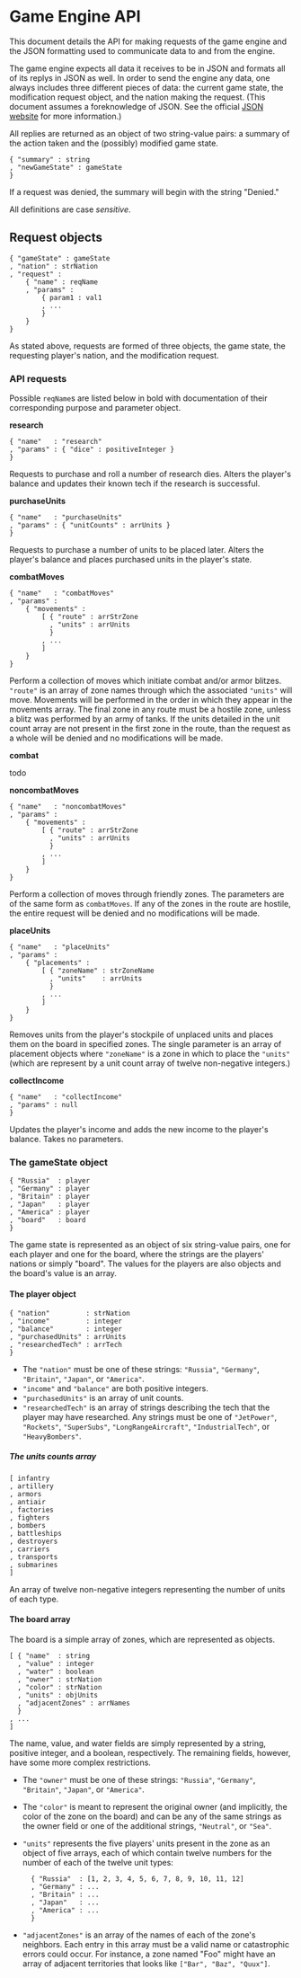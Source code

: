 # Game Engine API

This document details the API for making requests of the game engine
and the JSON formatting used to communicate data to and from the
engine. 

The game engine expects all data it receives to be in JSON and
formats all of its replys in JSON as well. In order to send the
engine any data, one always includes three different pieces of data:
the current game state, the modification request object, and the
nation making the request. (This document assumes a foreknowledge of
JSON. See the official [JSON website](http://www.json.org) for more
information.)

All replies are returned as an object of two string-value pairs: a
summary of the action taken and the (possibly) modified game state.

	{ "summary" : string
	, "newGameState" : gameState
	}

If a request was denied, the summary will begin with the string
"Denied."

All definitions are case *sensitive*.

## Request objects

	{ "gameState" : gameState
	, "nation" : strNation
	, "request" :
		{ "name" : reqName
		, "params" :
			{ param1 : val1
			, ...
			}
		}
	}

As stated above, requests are formed of three objects, the game
state, the requesting player's nation, and the modification request.

### API requests

Possible `reqName`s are listed below in bold with documentation of
their corresponding purpose and parameter object.

**research**

	{ "name"   : "research"
	, "params" : { "dice" : positiveInteger }
	}

Requests to purchase and roll a number of research dies. Alters the
player's balance and updates their known tech if the research is
successful.

**purchaseUnits**

	{ "name"   : "purchaseUnits"
	, "params" : { "unitCounts" : arrUnits }
	}

Requests to purchase a number of units to be placed later. Alters the
player's balance and places purchased units in the player's state.

**combatMoves**

	{ "name"   : "combatMoves"
	, "params" :
		{ "movements" :
			[ { "route" : arrStrZone
			  , "units" : arrUnits
			  }
			, ...
			]
		}
	}

Perform a collection of moves which initiate combat and/or armor
blitzes. `"route"` is an array of zone names through which the
associated `"units"` will move. Movements will be performed in the
order in which they appear in the movements array. The final zone
in any route must be a hostile zone, unless a blitz was performed
by an army of tanks. If the units detailed in the unit count array
are not present in the first zone in the route, than the request as
a whole will be denied and no modifications will be made.

**combat**

todo

**noncombatMoves**

	{ "name"   : "noncombatMoves"
	, "params" :
		{ "movements" :
			[ { "route" : arrStrZone
			  , "units" : arrUnits
			  }
			, ...
			]
		}
	}

Perform a collection of moves through friendly zones. The parameters
are of the same form as `combatMoves`. If any of the zones in the
route are hostile, the entire request will be denied and no
modifications will be made.

**placeUnits**

	{ "name"   : "placeUnits"
	, "params" :
		{ "placements" :
			[ { "zoneName" : strZoneName
			  , "units"    : arrUnits
			  }
			, ...
			]
		}
	}

Removes units from the player's stockpile of unplaced units and
places them on the board in specified zones. The single parameter
is an array of placement objects where `"zoneName"` is a zone in
which to place the `"units"` (which are represent by a unit count
array of twelve non-negative integers.)


**collectIncome**

	{ "name"   : "collectIncome"
	, "params" : null
	}

Updates the player's income and adds the new income to the player's
balance. Takes no parameters.
	

### The gameState object

	{ "Russia"  : player
	, "Germany" : player
	, "Britain" : player
	, "Japan"   : player
	, "America" : player
	, "board"   : board
	}

The game state is represented as an object of six string-value pairs,
one for each player and one for the board, where the strings are the
players' nations or simply "board". The values for the players are
also objects and the board's value is an array.

#### The player object

	{ "nation"         : strNation
	, "income"         : integer
	, "balance"        : integer
	, "purchasedUnits" : arrUnits
	, "researchedTech" : arrTech
	}

+ The `"nation"` must be one of these strings: `"Russia"`,
  `"Germany"`, `"Britain"`, `"Japan"`, or `"America"`.
+ `"income"` and `"balance"` are both positive integers.
+ `"purchasedUnits"` is an array of unit counts.
+ `"researchedTech"` is an array of strings describing the tech
  that the player may have researched. Any strings must be one of
  `"JetPower"`, `"Rockets"`, `"SuperSubs"`, `"LongRangeAircraft"`,
  `"IndustrialTech"`, or `"HeavyBombers"`.

##### The units counts array

	[ infantry
	, artillery
	, armors
	, antiair
	, factories
	, fighters
	, bombers
	, battleships
	, destroyers
	, carriers
	, transports
	, submarines
	]

An array of twelve non-negative integers representing the number
of units of each type.

#### The board array

The board is a simple array of zones, which are represented as
objects.

	[ { "name"  : string
	  , "value" : integer
	  , "water" : boolean
	  , "owner" : strNation
	  , "color" : strNation
	  , "units" : objUnits
	  , "adjacentZones" : arrNames
	  }
	, ...
	]

The name, value, and water fields are simply represented by a string,
positive integer, and a boolean, respectively. The remaining fields,
however, have some more complex restrictions. 

+ The `"owner"` must be one of these strings: `"Russia"`,
  `"Germany"`, `"Britain"`, `"Japan"`, or `"America"`.
+ The `"color"` is meant to represent the original owner
  (and implicitly, the color of the zone on the board) and can
  be any of the same strings as the owner field or one of the
  additional strings, `"Neutral"`, or `"Sea"`.
+ `"units"` represents the five players' units present in the zone
  as an object of five arrays, each of which contain twelve numbers
  for the number of each of the twelve unit types:
  
		{ "Russia"  : [1, 2, 3, 4, 5, 6, 7, 8, 9, 10, 11, 12]
		, "Germany" : ...
		, "Britain" : ...
		, "Japan"   : ...
		, "America" : ...
		}

+ `"adjacentZones"` is an array of the names of each of the zone's
  neighbors. Each entry in this array must be a valid name or
  catastrophic errors could occur. For instance, a zone named "Foo"
  might have an array of adjacent territories that looks like
  `["Bar", "Baz", "Quux"]`.